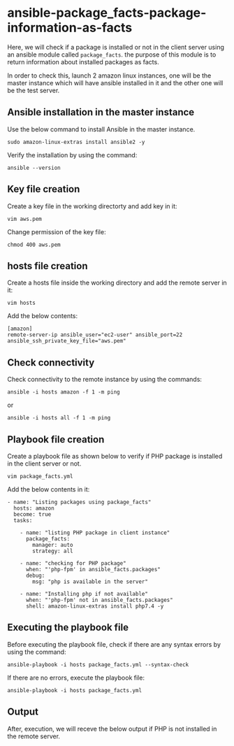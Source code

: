 # ansible-package_facts-package-information-as-facts

Here, we will check if a package is installed or not in the client server using an ansible module called `package_facts`. 
the purpose of this module is to return information about installed packages as facts.

In order to check this, launch 2 amazon linux instances, one will be the master instance which will have ansible installed in it and the other one will be the test server.

## Ansible installation in the master instance

Use the below command to install Ansible in the master instance.

```
sudo amazon-linux-extras install ansible2 -y
```

Verify the installation by using the command:

```
ansible --version
```

## Key file creation

Create a key file in the working directorty and add key in it:

```
vim aws.pem
```

Change permission of the key file:

```
chmod 400 aws.pem
```

## hosts file creation

Create a hosts file inside the working directory and add the remote server in it:

```
vim hosts
```

Add the below contents:

```
[amazon]    
remote-server-ip ansible_user="ec2-user" ansible_port=22 ansible_ssh_private_key_file="aws.pem"
```

## Check connectivity

Check connectivity to the remote instance by using the commands:

```
ansible -i hosts amazon -f 1 -m ping
```

or 

```
ansible -i hosts all -f 1 -m ping
```

## Playbook file creation

Create a playbook file as shown below to verify if PHP package is installed in the client server or not.

```
vim package_facts.yml
```

Add the below contents in it:

```
- name: "Listing packages using package_facts"
  hosts: amazon
  become: true
  tasks:
    
    - name: "listing PHP package in client instance"
      package_facts:
        manager: auto
        strategy: all

    - name: "checking for PHP package"
      when: "'php-fpm' in ansible_facts.packages"
      debug:
        msg: "php is available in the server"

    - name: "Installing php if not available"
      when: "'php-fpm' not in ansible_facts.packages" 
      shell: amazon-linux-extras install php7.4 -y     
```

## Executing the playbook file

Before executing the playbook file, check if there are any syntax errors by using the command:

```
ansible-playbook -i hosts package_facts.yml --syntax-check
```

If there are no errors, execute the playbook file:

```
ansible-playbook -i hosts package_facts.yml 
```

## Output

After, execution, we will receve the below output if PHP is not installed in the remote server.






